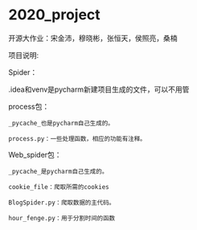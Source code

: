 # 2020_project
开源大作业：宋金沛，穆晓彬，张恒天，侯照亮，桑楠

项目说明:

Spider：

.idea和venv是pycharm新建项目生成的文件，可以不用管

process包：

	_pycache_也是pycharm自己生成的。

	process.py：一些处理函数，相应的功能有注释。

Web_spider包：

	_pycache_是pycharm自己生成的。

	cookie_file：爬取所需的cookies

	BlogSpider.py：爬取数据的主代码。

	hour_fenge.py：用于分割时间的函数

